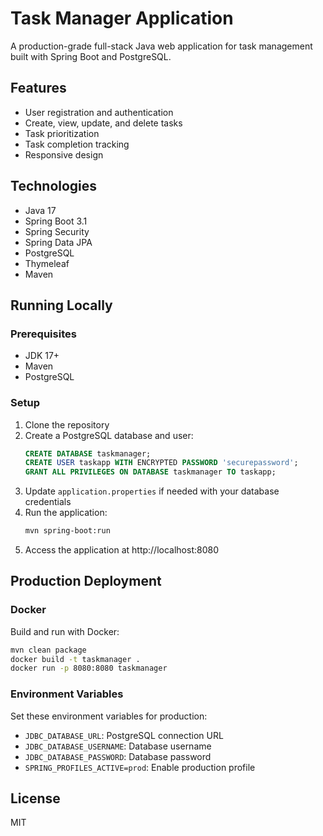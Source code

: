 # Task Manager Application

A production-grade full-stack Java web application for task management built with Spring Boot and PostgreSQL.

## Features

- User registration and authentication
- Create, view, update, and delete tasks
- Task prioritization
- Task completion tracking
- Responsive design

## Technologies

- Java 17
- Spring Boot 3.1
- Spring Security
- Spring Data JPA
- PostgreSQL
- Thymeleaf
- Maven

## Running Locally

### Prerequisites

- JDK 17+
- Maven
- PostgreSQL

### Setup

1. Clone the repository
2. Create a PostgreSQL database and user:
   ```sql
   CREATE DATABASE taskmanager;
   CREATE USER taskapp WITH ENCRYPTED PASSWORD 'securepassword';
   GRANT ALL PRIVILEGES ON DATABASE taskmanager TO taskapp;
   ```
3. Update `application.properties` if needed with your database credentials
4. Run the application:
   ```bash
   mvn spring-boot:run
   ```
5. Access the application at http://localhost:8080

## Production Deployment

### Docker

Build and run with Docker:

```bash
mvn clean package
docker build -t taskmanager .
docker run -p 8080:8080 taskmanager
```

### Environment Variables

Set these environment variables for production:

- `JDBC_DATABASE_URL`: PostgreSQL connection URL
- `JDBC_DATABASE_USERNAME`: Database username
- `JDBC_DATABASE_PASSWORD`: Database password
- `SPRING_PROFILES_ACTIVE=prod`: Enable production profile

## License

MIT


